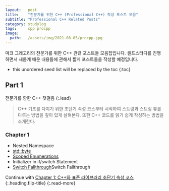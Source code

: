 ```yaml
---
layout:   post
title:    "전문가를 위한 C++ (Professional C++) 작성 포스트 모음"
subtitle: "Professional C++ Related Posts"
category: studylog
tags:     cpp procpp
image:
  path:   /assets/img/2021-08-05/procpp.jpg
---
```


마크 그레고리의 전문가를 위한 C++ 관련 포스트들 모음집입니다.
셀프스터디를 진행하면서 새롭게 배운 내용들에 관해서 짧게 포스트들을 작성할 예정입니다.

<!--more-->

* this unordered seed list will be replaced by the toc
{:toc}

## Part 1

전문가를 향한 C++ 첫걸음
{:.lead}

> C++ 기초를 다지기 위한 초단기 속성 코스부터 시작하여 스트링과 스트링 뷰를 다루는 방법을 깊이 있게 살펴본다.
> 또한 C++ 코드를 읽기 쉽게 작성하는 방법을 소개한다.

### Chapter 1

* Nested Namespace
* [std::byte](https://en.cppreference.com/w/cpp/types/byte)
* [Scoped Enumerations](https://en.cppreference.com/w/cpp/language/enum)
* Initializer in if/switch Statement
* [Switch Fallthrough](https://en.cppreference.com/w/cpp/language/attributes/fallthrough)Switch Fallthrough

Continue with [Chapter 1: C++와 표준 라이브러리 초단기 속성 코스](2021-08-06-chapter-1.md){:.heading.flip-title}
{:.read-more}
